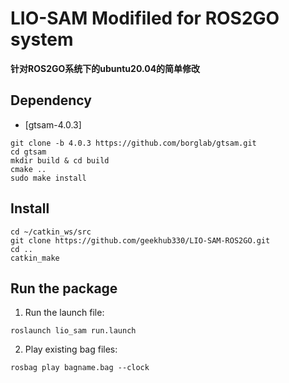 # LIO-SAM Modifiled for ROS2GO system 
**针对ROS2GO系统下的ubuntu20.04的简单修改**
 



## Dependency


- [gtsam-4.0.3]
```
git clone -b 4.0.3 https://github.com/borglab/gtsam.git
cd gtsam
mkdir build & cd build
cmake ..
sudo make install
```
## Install



```
cd ~/catkin_ws/src
git clone https://github.com/geekhub330/LIO-SAM-ROS2GO.git
cd ..
catkin_make
```



## Run the package

1. Run the launch file:
```
roslaunch lio_sam run.launch
```

2. Play existing bag files:
```
rosbag play bagname.bag --clock
```





